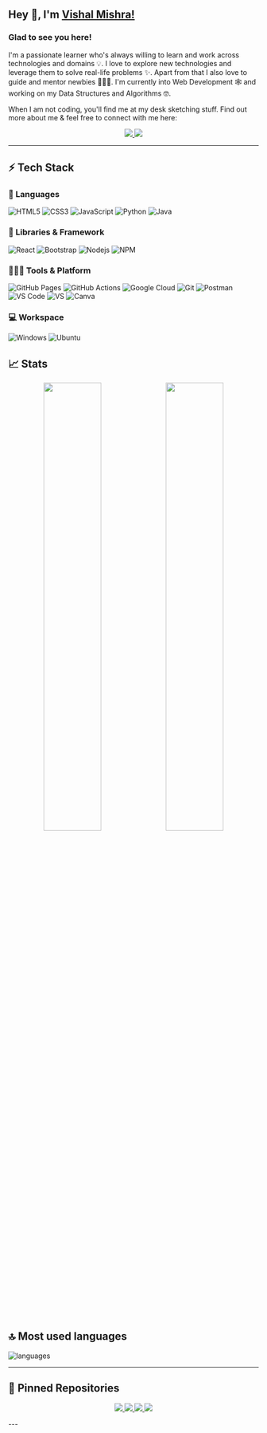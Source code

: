 ## Hey 👋, I'm [Vishal Mishra!](https://github.com/vishalmishra07/)

### Glad to see you here! &nbsp; 
<!-- ![](https://visitor-badge.glitch.me/badge?page_id=iampavangandhi.iampavangandhi&style=flat-square&color=0088cc) -->

I'm a passionate learner who's always willing to learn and work across technologies and domains 💡. I love to explore new technologies and leverage them to solve real-life problems ✨. Apart from that I also love to guide and mentor newbies 👨🏻‍💻. I'm currently into Web Development 🕸️ and working on my Data Structures and Algorithms 🤓.

When I am not coding, you'll find me at my desk sketching stuff. Find out more about me & feel free to connect with me here:

<p align="center">
	<a href="https://www.linkedin.com/in/vishal-mishra-b34028252/">
		<img src="https://img.shields.io/badge/LinkedIn-0077B5?style=for-the-badge&logo=linkedin&logoColor=white" />
	</a>
      <a href="mailto:vishalmishra7828@gmail.com">
		<img src="https://img.shields.io/badge/Gmail-D14836?style=for-the-badge&logo=gmail&logoColor=white" />
	</a>
</p>

---

## ⚡ Tech Stack

### 🚀 Languages

![HTML5](https://img.shields.io/badge/HTML5-E34F26?style=for-the-badge&logo=html5&logoColor=white)
![CSS3](https://img.shields.io/badge/CSS3-1572B6?style=for-the-badge&logo=css3&logoColor=white)
![JavaScript](https://img.shields.io/badge/JavaScript-323330?style=for-the-badge&logo=javascript&logoColor=F7DF1E)
![Python](https://img.shields.io/badge/Python-FFD43B?style=for-the-badge&logo=python&logoColor=306998)
![Java](https://img.shields.io/badge/Java-007396?style=for-the-badge&logo=java&logoColor=white)

### 🧩 Libraries & Framework

![React](https://img.shields.io/badge/React-20232A?style=for-the-badge&logo=react&logoColor=61DAFB)
![Bootstrap](https://img.shields.io/badge/Bootstrap-563D7C?style=for-the-badge&logo=bootstrap&logoColor=white)
![Nodejs](https://img.shields.io/badge/Node.js-339933?style=for-the-badge&logo=nodedotjs&logoColor=white)
![NPM](https://img.shields.io/badge/npm-CB3837?style=for-the-badge&logo=npm&logoColor=white)

### 🧑🏻‍💻 Tools & Platform

![GitHub Pages](https://img.shields.io/badge/GitHub_Pages-100000?style=for-the-badge&logo=github&logoColor=white)
![GitHub Actions](https://img.shields.io/badge/GitHub_Actions-2088FF?style=for-the-badge&logo=github-actions&logoColor=white)
![Google Cloud](https://img.shields.io/badge/Google_Cloud-4285F4?style=for-the-badge&logo=google-cloud&logoColor=white)
![Git](https://img.shields.io/badge/Git-F05032?style=for-the-badge&logo=git&logoColor=white)
![Postman](https://img.shields.io/badge/Postman-FF6C37?style=for-the-badge&logo=Postman&logoColor=white)
![VS Code](https://img.shields.io/badge/Visual_Studio_Code-0078D4?style=for-the-badge&logo=visual%20studio%20code&logoColor=white)
![VS](https://img.shields.io/badge/Visual_Studio-5C2D91?style=for-the-badge&logo=visual%20studio&logoColor=white)
![Canva](https://img.shields.io/badge/Canva-%2300C4CC.svg?&style=for-the-badge&logo=Canva&logoColor=white)

### 💻 Workspace

![Windows](https://img.shields.io/badge/Windows-0078D6?style=for-the-badge&logo=windows&logoColor=white)
![Ubuntu](https://img.shields.io/badge/Ubuntu-E95420?style=for-the-badge&logo=ubuntu&logoColor=white)

## 📈 Stats

<p align="center">
  <img width="48%" src="https://github-readme-stats.vercel.app/api?username=vishalmishra07&show_icons=true&hide_border=true&theme=radical" />
  <img width="48%" src="https://github-readme-streak-stats.herokuapp.com/?user=vishalmishra07&hide_border=true&theme=radical" />
</p>


## 🔝 Most used languages

  <img alt="languages" src="https://github-readme-stats.vercel.app/api/top-langs/?username=vishalmishra07&layout=compact&hide_border=true&theme=radical" />

---

## 📕 Pinned Repositories

<p align="center">
  
  <a href="https://github.com/vishalmishra07/Hindustan_Times-Clone">
    <img src="https://github-readme-stats.vercel.app/api/pin/?username=vishalmishra07&repo=Hindustan_Times-Clone&hide_border=true&theme=radical" />
  </a>
 <a href="https://github.com/vishalmishra07/Youtube_Clone.git">
    <img src="https://github-readme-stats.vercel.app/api/pin/?username=vishalmishra07&repo=Youtube_Clone&hide_border=true&theme=radical" />
  </a>
  <a href="https://github.com/vishalmishra07/Tweet">
    <img src="https://github-readme-stats.vercel.app/api/pin/?username=vishalmishra07&repo=Tweet&hide_border=true&theme=radical" />
  </a>

  <a href="https://github.com/vishalmishra07/Blogzzz-App">
    <img src="https://github-readme-stats.vercel.app/api/pin/?username=vishalmishra07&repo=Blogzzz-App&hide_border=true&theme=radical" />
  </a>

</p>
---
